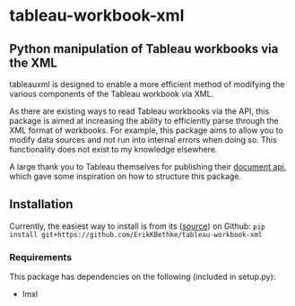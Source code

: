 # tableau-workbook-xml

## Python manipulation of Tableau workbooks via the XML
tableauxml is designed to enable a more efficient method of modifying the various components of the Tableau workbook via XML.

As there are existing ways to read Tableau workbooks via the API, this package is aimed at increasing the ability to efficiently parse through the XML format of workbooks. For example, this package aims to allow you to modify data sources and not run into internal errors when doing so. This functionality does not exist to my knowledge elsewhere.

A large thank you to Tableau themselves for publishing their [document api](http://tableau.github.io/document-api-python/docs/), which gave some inspiration on how to structure this package.

## Installation
Currently, the easiest way to install is from its ([source](https://github.com/ErikKBethke/tableau-workbook-xml)) on Github:
`pip install git+https://github.com/ErikKBethke/tableau-workbook-xml`

### Requirements
This package has dependencies on the following (included in setup.py):
* lmxl
